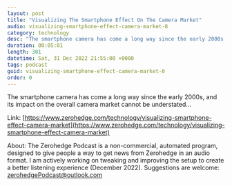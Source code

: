 ```yaml
---
layout: post
title: "Visualizing The Smartphone Effect On The Camera Market"
audio: visualizing-smartphone-effect-camera-market-8
category: technology
desc: "The smartphone camera has come a long way since the early 2000s, and its impact on the overall camera market cannot be understated..."
duration: 00:05:01
length: 301
datetime: Sat, 31 Dec 2022 21:55:00 +0000
tags: podcast
guid: visualizing-smartphone-effect-camera-market-0
order: 0
---
```

The smartphone camera has come a long way since the early 2000s, and its impact on the overall camera market cannot be understated...

Link: [https://www.zerohedge.com/technology/visualizing-smartphone-effect-camera-market](https://www.zerohedge.com/technology/visualizing-smartphone-effect-camera-market)

About: The Zerohedge Podcast is a non-commercial, automated program, designed to give people a way to get news from Zerohedge in an audio format.  I am actively working on tweaking and improving the setup to create a better listening experience (December 2022).  Suggestions are welcome: [zerohedgePodcast@outlook.com](mailto:zerohedgePodcast@outlook.com)